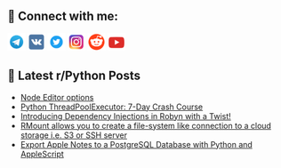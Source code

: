 ## 🔎 Connect with me:
[<img src="https://github.com/bullbesh/bullbesh/blob/main/images/Telegram.png" width="32" height="32" />](https://t.me/bullbesh)
[<img src="https://github.com/bullbesh/bullbesh/blob/main/images/VK.png" width="32" height="32" />](https://vk.com/bullbesh)
[<img src="https://github.com/bullbesh/bullbesh/blob/main/images/Twitter.png" width="32" height="32" />](https://twitter.com/bullbesh1)
[<img src="https://github.com/bullbesh/bullbesh/blob/main/images/Instagram.png" width="32" height="32" />](https://www.instagram.com/bullbesh)
[<img src="https://github.com/bullbesh/bullbesh/blob/main/images/Reddit.png" width="32" height="32" />](https://www.reddit.com/user/bullbesh)
[<img src="https://github.com/bullbesh/bullbesh/blob/main/images/YouTube.png" width="32" height="32" />](https://www.youtube.com/channel/UCtfjRs6uzgq5mfm8S06WTcg)

## 📕 Latest r/Python Posts
<!-- BLOG-POST-LIST:START -->
- [Node Editor options](https://www.reddit.com/r/Python/comments/18a67kc/node_editor_options/)
- [Python ThreadPoolExecutor: 7-Day Crash Course](https://www.reddit.com/r/Python/comments/18a5ijp/python_threadpoolexecutor_7day_crash_course/)
- [Introducing Dependency Injections in Robyn with a Twist!](https://www.reddit.com/r/Python/comments/18a4tpv/introducing_dependency_injections_in_robyn_with_a/)
- [RMount allows you to create a file-system like connection to a cloud storage i.e. S3 or SSH server](https://www.reddit.com/r/Python/comments/18a2sn8/rmount_allows_you_to_create_a_filesystem_like/)
- [Export Apple Notes to a PostgreSQL Database with Python and AppleScript](https://www.reddit.com/r/Python/comments/18a2cfh/export_apple_notes_to_a_postgresql_database_with/)
<!-- BLOG-POST-LIST:END -->
